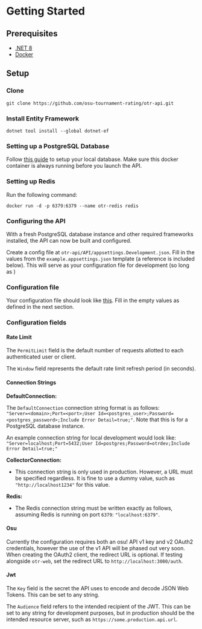 # Getting Started

## Prerequisites

* [.NET 8](https://dotnet.microsoft.com/en-us/download/dotnet/8.0)
* [Docker](https://www.docker.com/)

## Setup

### Clone

```Shell
git clone https://github.com/osu-tournament-rating/otr-api.git
```

### Install Entity Framework

```
dotnet tool install --global dotnet-ef
```

### Setting up a PostgreSQL Database

Follow [this guide](Database-Setup-Backup-and-Recovery.md) to setup your local database. Make sure this docker container is always running before you launch the API.

### Setting up Redis

Run the following command:

`docker run -d -p 6379:6379 --name otr-redis redis`

### Configuring the API

With a fresh PostgreSQL database instance and other required frameworks installed, the API can now be built and configured.

Create a config file at `otr-api/API/appsettings.Development.json`. Fill in the values from the `example.appsettings.json` template (a reference is included below). This will serve as your configuration file for development (so long as )

### Configuration file

Your configuration file should look like [this](https://github.com/osu-tournament-rating/otr-api/blob/master/API/example.appsettings.json). Fill in the empty values as defined in the next section.

### Configuration fields

#### Rate Limit

The `PermitLimit` field is the default number of requests allotted to each authenticated user or client.

The `Window` field represents the default rate limit refresh period (in seconds).

#### Connection Strings

**DefaultConnection:**

The `DefaultConnection` connection string format is as follows:\
`"Server=<domain>;Port=<port>;User Id=<postgres_user>;Password=<postgres_password>;Include Error Detail=true;"`. Note that this is for a PostgreSQL database instance.

An example connection string for local development would look like:\
`"Server=localhost;Port=5432;User Id=postgres;Password=otrdev;Include Error Detail=true;"`

**CollectorConnection:**

* This connection string is only used in production. However, a URL must be specified regardless. It is fine to use a dummy value, such as `"http://localhost1234"` for this value.

**Redis:**

* The Redis connection string must be written exactly as follows, assuming Redis is running on port `6379`: `"localhost:6379"`.

#### Osu

Currently the configuration requires both an osu! API v1 key and v2 OAuth2 credentials, however the use of the v1 API will be phased out very soon. When creating the OAuth2 client, the redirect URL is optional. If testing alongside `otr-web`, set the redirect URL to `http://localhost:3000/auth`.

#### Jwt

The `Key` field is the secret the API uses to encode and decode JSON Web Tokens. This can be set to any string.

The `Audience` field refers to the intended recipient of the JWT. This can be set to any string for development purposes, but in production should be the intended resource server, such as `https://some.production.api.url`.

